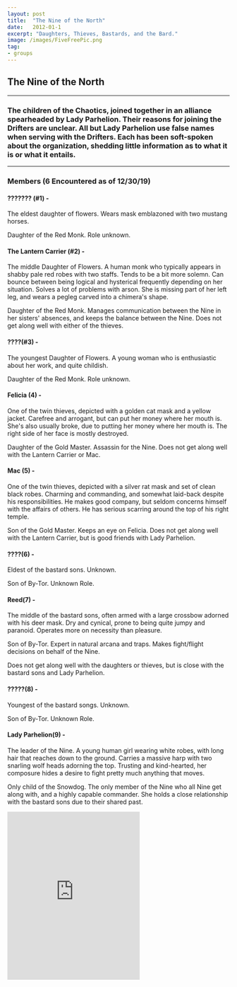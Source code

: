 ```yaml
---
layout: post
title:  "The Nine of the North"
date:   2012-01-1
excerpt: "Daughters, Thieves, Bastards, and the Bard."
image: /images/FiveFreePic.png
tag:
- groups
---
```


## The Nine of the North

- - - - - - -

### The children of the Chaotics, joined together in an alliance spearheaded by Lady Parhelion. Their reasons for joining the Drifters are unclear. All but Lady Parhelion use false names when serving with the Drifters. Each has been soft-spoken about the organization, shedding little information as to what it is or what it entails.

- - - - - - -

### Members (6 Encountered as of 12/30/19)

#### ??????? (#1) - 

The eldest daughter of flowers. Wears mask emblazoned with two mustang horses.

Daughter of the Red Monk. Role unknown.

#### The Lantern Carrier (#2) - 

The middle Daughter of Flowers. A human monk who typically appears in shabby pale red robes with two staffs. Tends to be a bit more solemn. Can bounce between being logical and hysterical frequently depending on her situation. Solves a lot of problems with arson. She is missing part of her left leg, and wears a pegleg carved into a chimera's shape.

Daughter of the Red Monk. Manages communication between the Nine in her sisters' absences, and keeps the balance between the Nine. Does not get along well with either of the thieves.

#### ????(#3) -

The youngest Daughter of Flowers. A young woman who is enthusiastic about her work, and quite childish.

Daughter of the Red Monk. Role unknown.

#### Felicia (4) -

One of the twin thieves, depicted with a golden cat mask and a yellow jacket. Carefree and arrogant, but can put her money where her mouth is. She's also usually broke, due to putting her money where her mouth is. The right side of her face is mostly destroyed.

Daughter of the Gold Master. Assassin for the Nine. Does not get along well with the Lantern Carrier or Mac.

#### Mac (5) - 

One of the twin thieves, depicted with a silver rat mask and set of clean black robes. Charming and commanding, and somewhat laid-back despite his responsibilities. He makes good company, but seldom concerns himself with the affairs of others. He has serious scarring around the top of his right temple.

Son of the Gold Master. Keeps an eye on Felicia. Does not get along well with the Lantern Carrier, but is good friends with Lady Parhelion.

#### ????(6) - 

Eldest of the bastard sons. Unknown.

Son of By-Tor. Unknown Role.

#### Reed(7) -

The middle of the bastard sons, often armed with a large crossbow adorned with his deer mask. Dry and cynical, prone to being quite jumpy and paranoid. Operates more on necessity than pleasure.

Son of By-Tor. Expert in natural arcana and traps. Makes fight/flight decisions on behalf of the Nine.

Does not get along well with the daughters or thieves, but is close with the bastard sons and Lady Parhelion.

#### ?????(8) - 

Youngest of the bastard songs. Unknown.

Son of By-Tor. Unknown Role.

#### Lady Parhelion(9) -

The leader of the Nine. A young human girl wearing white robes, with long hair that reaches down to the ground. Carries a massive harp with two snarling wolf heads adorning the top. Trusting and kind-hearted, her composure hides a desire to fight pretty much anything that moves.

Only child of the Snowdog. The only member of the Nine who all Nine get along with, and a highly capable commander. She holds a close relationship with the bastard sons due to their shared past.

<iframe src="https://open.spotify.com/embed/playlist/4cZ5D6jNa0tmrBUgEiVRMd" width="300" height="380" frameborder="0" allowtransparency="true" allow="encrypted-media"></iframe>
